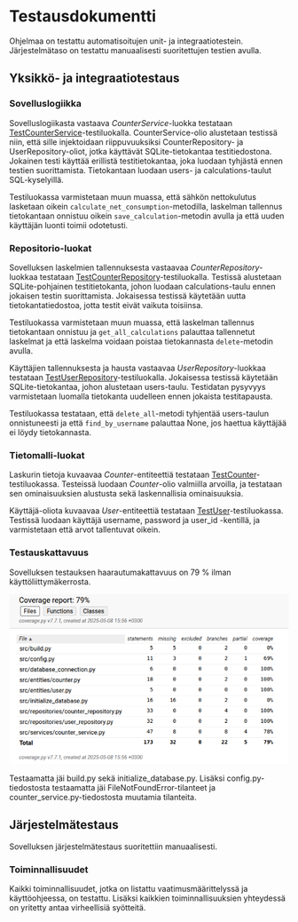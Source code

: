 # Testausdokumentti

Ohjelmaa on testattu automatisoitujen unit- ja integraatiotestein. Järjestelmätaso on testattu manuaalisesti suoritettujen testien avulla.

## Yksikkö- ja integraatiotestaus

### Sovelluslogiikka

Sovelluslogiikasta vastaava _CounterService_-luokka testataan [TestCounterService](../src/tests/counter_service_test.py)-testiluokalla. CounterService-olio alustetaan testissä niin, että sille injektoidaan riippuvuuksiksi CounterRepository- ja UserRepository-oliot, jotka käyttävät SQLite-tietokantaa testitiedostona. Jokainen testi käyttää erillistä testitietokantaa, joka luodaan tyhjästä ennen testien suorittamista. Tietokantaan luodaan users- ja calculations-taulut SQL-kyselyillä.

Testiluokassa varmistetaan muun muassa, että sähkön nettokulutus lasketaan oikein `calculate_net_consumption`-metodilla, laskelman tallennus tietokantaan onnistuu oikein `save_calculation`-metodin avulla ja että uuden käyttäjän luonti toimii odotetusti.

### Repositorio-luokat

Sovelluksen laskelmien tallennuksesta vastaavaa _CounterRepository_-luokkaa testataan [TestCounterRepository](../src/tests/counter_repository_test.py)-testiluokalla. Testissä alustetaan SQLite-pohjainen testitietokanta, johon luodaan calculations-taulu ennen jokaisen testin suorittamista. Jokaisessa testissä käytetään uutta tietokantatiedostoa, jotta testit eivät vaikuta toisiinsa.

Testiluokassa varmistetaan muun muassa, että laskelman tallennus tietokantaan onnistuu ja `get_all_calculations` palauttaa tallennetut laskelmat ja että laskelma voidaan poistaa tietokannasta `delete`-metodin avulla.

Käyttäjien tallennuksesta ja hausta vastaavaa _UserRepository_-luokkaa testataan [TestUserRepository](../src/tests/user_repository_test.py)-testiluokalla. Jokaisessa testissä käytetään SQLite-tietokantaa, johon alustetaan users-taulu. Testidatan pysyvyys varmistetaan luomalla tietokanta uudelleen ennen jokaista testitapausta.

Testiluokassa testataan, että `delete_all`-metodi tyhjentää users-taulun onnistuneesti ja että `find_by_username` palauttaa None, jos haettua käyttäjää ei löydy tietokannasta.

### Tietomalli-luokat

Laskurin tietoja kuvaavaa _Counter_-entiteettiä testataan [TestCounter](../src/tests/counter_entity_test.py)-testiluokassa. Testeissä luodaan _Counter_-olio valmiilla arvoilla, ja testataan sen ominaisuuksien alustusta sekä laskennallisia ominaisuuksia.

Käyttäjä-oliota kuvaavaa _User_-entiteettiä testataan [TestUser](../src/tests/user_entity_test.py)-testiluokassa. Testissä luodaan käyttäjä username, password ja user_id -kentillä, ja varmistetaan että arvot tallentuvat oikein.

### Testauskattavuus

Sovelluksen testauksen haarautumakattavuus on 79 % ilman käyttöliittymäkerrosta.

![](./kuvat/coverage.png)

Testaamatta jäi build.py sekä initialize_database.py. Lisäksi config.py-tiedostosta testaamatta jäi FileNotFoundError-tilanteet ja counter_service.py-tiedostosta muutamia tilanteita.

## Järjestelmätestaus

Sovelluksen järjestelmätestaus suoritettiin manuaalisesti.

### Toiminnallisuudet

Kaikki toiminnallisuudet, jotka on listattu vaatimusmäärittelyssä ja käyttöohjeessa, on testattu. Lisäksi kaikkien toiminnallisuuksien yhteydessä on yritetty antaa virheellisiä syötteitä.